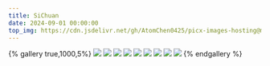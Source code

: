 ```yaml
---
title: SiChuan
date: 2024-09-01 00:00:00
top_img: https://cdn.jsdelivr.net/gh/AtomChen0425/picx-images-hosting@master/20240901/2.86tla7wvy7.webp
---
```

{% gallery true,1000,5%}
![](https://cdn.jsdelivr.net/gh/AtomChen0425/picx-images-hosting@master/20240901/2.86tla7wvy7.webp)
![](https://cdn.jsdelivr.net/gh/AtomChen0425/picx-images-hosting@master/20240901/3.7egpshga93.webp)
![](https://cdn.jsdelivr.net/gh/AtomChen0425/picx-images-hosting@master/20240901/CD2.9dcwitonl0.jpg)
![](https://cdn.jsdelivr.net/gh/AtomChen0425/picx-images-hosting@master/20240901/IMG_1403-Pano.4jo1mp13a3.webp)
![](https://cdn.jsdelivr.net/gh/AtomChen0425/picx-images-hosting@master/20240901/galaxy.2rv2rtntu1.jpg)
![](https://cdn.jsdelivr.net/gh/AtomChen0425/picx-images-hosting@master/20240901/IMG_1411.3gocbt59io.webp)
![](https://cdn.jsdelivr.net/gh/AtomChen0425/picx-images-hosting@master/20240901/IMG_1409.1aoxq1dlog.webp)
![](https://cdn.jsdelivr.net/gh/AtomChen0425/picx-images-hosting@master/20240901/IMG_1401-2.5mnqxkwx52.webp)
![](https://cdn.jsdelivr.net/gh/AtomChen0425/picx-images-hosting@master/20240901/IMG_2694.969ondzn31.webp)
{% endgallery %}